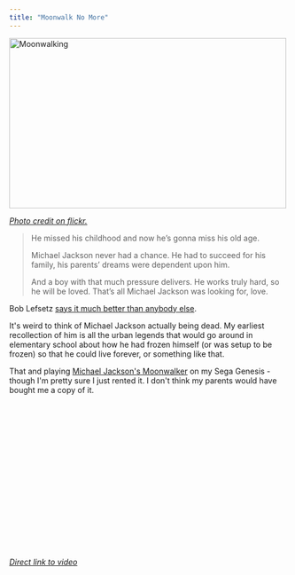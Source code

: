 ```yaml
---
title: "Moonwalk No More"
---
```

<p><img src="https://chrisenns.com/wp-content/uploads/2009/06/2329507744_be7127f70c1.jpg" alt="Moonwalking" title="Moonwalking" width="500" height="307" class="aligncenter size-full wp-image-1724" /></p>
<p><em><a href="https://www.flickr.com/photos/21462523@N07/2329507744/">Photo credit on flickr.</a></em></p>
<blockquote><p>He missed his childhood and now he’s gonna miss his old age.</p>
<p>Michael Jackson never had a chance.  He had to succeed for his family, his parents’ dreams were dependent upon him.</p>
<p>And a boy with that much pressure delivers.  He works truly hard, so he will be loved.  That’s all Michael Jackson was looking for, love.</p></blockquote>
<p>Bob Lefsetz <a href="https://lefsetz.com/wordpress/index.php/archives/2009/06/26/the-king-is-dead/">says it much better than anybody else</a>.</p>
<p>It's weird to think of Michael Jackson actually being dead.  My earliest recollection of him is all the urban legends that would go around in elementary school about how he had frozen himself (or was setup to be frozen) so that he could live forever, or something like that.</p>
<p>That and playing <a href="https://en.wikipedia.org/wiki/Michael_Jackson's_Moonwalker">Michael Jackson's Moonwalker</a> on my Sega Genesis</a> - though I'm pretty sure I just rented it.  I don't think my parents would have bought me a copy of it.</p>
<p><object width="320" height="265"><param name="movie" value="https://www.youtube.com/v/lF89npFbn8g&hl=en&fs=1&rel=0"></param><param name="allowFullScreen" value="true"></param><param name="allowscriptaccess" value="always"></param><embed src="https://www.youtube.com/v/lF89npFbn8g&hl=en&fs=1&rel=0" type="application/x-shockwave-flash" allowscriptaccess="always" allowfullscreen="true" width="320" height="265"></embed></object></p>
<p><em><a href="https://www.youtube.com/watch?v=lF89npFbn8g">Direct link to video</a></em></p>
